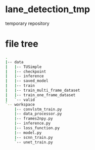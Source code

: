 # lane_detection_tmp
temporary repository

# file tree
```bash
.
|-- data
|   |-- TUSimple
|   |-- checkpoint
|   |-- inference
|   |-- saved_model
|   |-- train
|   |-- train_multi_frame_dataset
|   |-- train_one_frame_dataset
|   `-- valid
`-- workspace
    |-- convlstm_train.py
    |-- data_processor.py
    |-- frames2npy.py
    |-- inference.py
    |-- loss_function.py
    |-- model.py
    |-- scnn_train.py
    `-- unet_train.py
```

